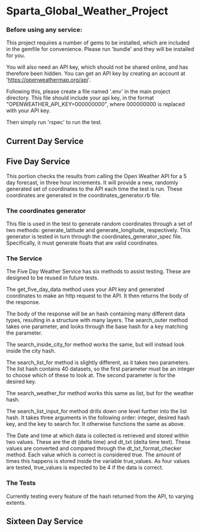 # Sparta_Global_Weather_Project

### Before using any service:

This project requires a number of gems to be installed, which are included in the gemfile for convenience. Please run 'bundle' and they will be installed for you.

You will also need an API key, which should not be shared online, and has therefore been hidden. You can get an API key by creating an account at 'https://openweathermap.org/api'.

Following this, please create a file named '.env' in the main project directory. This file should include your api key, in the format "OPENWEATHER_API_KEY=000000000", where 000000000 is replaced with your API key.

Then simply run 'rspec' to run the test.

## Current Day Service





## Five Day Service

This portion checks the results from calling the Open Weather API for a 5 day forecast, in three hour increments. It will provide a new, randomly generated set of coordinates to the API each time the test is run. These coordinates are generated in the coordinates_generator.rb file.

### The coordinates generator

This file is used in the test to generate random coordinates through a set of two methods: generate_latitude and generate_longitude, respectively. This generator is tested in turn through the coordinates_generator_spec file. Specifically, it must generate floats that are valid coordinates.

### The Service

The Five Day Weather Service has six methods to assist testing. These are designed to be reused in future tests.

The get_five_day_data method uses your API key and generated coordinates to make an http request to the API. It then returns the body of the response.

The body of the response will be an hash containing many different data types, resulting in a structure with many layers. The search_outer method takes one parameter, and looks through the base hash for a key matching the parameter.

The search_inside_city_for method works the same, but will instead look inside the city hash.

The search_list_for method is slightly different, as it takes two parameters. The list hash contains 40 datasets, so the first parameter must be an integer to choose which of these to look at. The second parameter is for the desired key.

The search_weather_for method works this same as list, but for the weather hash.

The search_list_input_for method drills down one level further into the list hash. It takes three arguments in the following order: integer, desired hash key, and the key to search for. It otherwise functions the same as above.

The Date and time at which data is collected is retrieved and stored within two values. These are the dt (delta time) and dt_txt (delta time text). These values are converted and compared through the dt_txt_format_checker method. Each value which is correct is considered true. The amount of times this happens is stored inside the variable true_values. As four values are tested, true_values is expected to be 4 if the data is correct.

### The Tests

Currently testing every feature of the hash returned from the API, to varying extents.



## Sixteen Day Service
